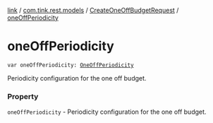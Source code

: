 [link](../../index.md) / [com.tink.rest.models](../index.md) / [CreateOneOffBudgetRequest](index.md) / [oneOffPeriodicity](./one-off-periodicity.md)

# oneOffPeriodicity

`var oneOffPeriodicity: `[`OneOffPeriodicity`](../-one-off-periodicity/index.md)

Periodicity configuration for the one off budget.

### Property

`oneOffPeriodicity` - Periodicity configuration for the one off budget.